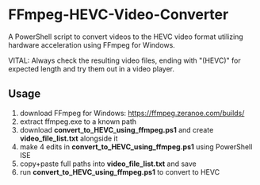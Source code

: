 # FFmpeg-HEVC-Video-Converter

A PowerShell script to convert videos to the HEVC video format utilizing hardware acceleration using FFmpeg for Windows.

VITAL: Always check the resulting video files, ending with "(HEVC)" for expected length and try them out in a video player.

## Usage

1. download FFmpeg for Windows: https://ffmpeg.zeranoe.com/builds/
2. extract ffmpeg.exe to a known path
3. download **convert_to_HEVC_using_ffmpeg.ps1** and create **video_file_list.txt** alongside it
4. make 4 edits in **convert_to_HEVC_using_ffmpeg.ps1** using PowerShell ISE
5. copy+paste full paths into **video_file_list.txt** and save
6. run **convert_to_HEVC_using_ffmpeg.ps1** to convert to HEVC
